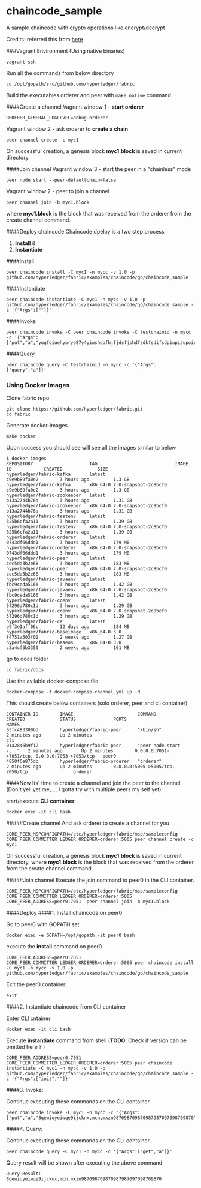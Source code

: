 # chaincode_sample
A sample chaincode with crypto operations like encrypt/decrypt

Credits: referred this from [here](https://github.com/hyperledger/fabric/blob/master/docs/channel-setup.md)

###Vagrant Environment (Using native binaries)
```
vagrant ssh
```

Run all the commands from below directory
```
cd /opt/gopath/src/github.com/hyperledger/fabric
```

Build the executables orderer and peer with `make native` command
 
####Create a channel
Vagrant window 1 - **start orderer**
```
ORDERER_GENERAL_LOGLEVEL=debug orderer
```


Vagrant window 2 - ask orderer to **create a chain**

```
peer channel create -c myc1
```

On successful creation, a genesis block **myc1.block** is saved in current directory

####Join channel
Vagrant window 3 - start the peer in a "chainless" mode
```
peer node start --peer-defaultchain=false
```

Vagrant window 2 - peer to join a channel
```
peer channel join -b myc1.block
```

where **myc1.block** is the block that was received from the orderer from the create channel command.


####Deploy chaincode
Chaincode dpeloy is a two step process
1) **Install** & 
2) **Instantiate**

####Install
```
peer chaincode install -C myc1 -n mycc -v 1.0 -p github.com/hyperledger/fabric/examples/chaincode/go/chaincode_sample
```

####Instantiate
```
peer chaincode instantiate -C myc1 -n mycc -v 1.0 -p github.com/hyperledger/fabric/examples/chaincode/go/chaincode_sample -c '{"Args":[""]}'
```

####Invoke
```
peer chaincode invoke -C peer chaincode invoke -C testchainid -n mycc -c '{"Args":["put","a","yugfoiuehyorye87y4yiushdofhjfjdsfjshdfsdkfsdifsdpiupisupoirusoiuou"]}'
```

####Query
```
peer chaincode query -C testchainid -n mycc -c '{"Args":["query","a"]}'
```

### Using Docker Images
Clone fabric repo
```
git clone https://github.com/hyperledger/fabric.git
cd fabric
```
Generate docker-images
```
make docker
```
Upon success you should see will see all the images similar to below

```
$ docker images
REPOSITORY                     TAG                             IMAGE ID            CREATED             SIZE
hyperledger/fabric-kafka       latest                          c9e9b89fa0e2        3 hours ago         1.3 GB
hyperledger/fabric-kafka       x86_64-0.7.0-snapshot-2c8bcf0   c9e9b89fa0e2        3 hours ago         1.3 GB
hyperledger/fabric-zookeeper   latest                          b13a2744b76a        3 hours ago         1.31 GB
hyperledger/fabric-zookeeper   x86_64-0.7.0-snapshot-2c8bcf0   b13a2744b76a        3 hours ago         1.31 GB
hyperledger/fabric-testenv     latest                          325b6cfa2a11        3 hours ago         1.39 GB
hyperledger/fabric-testenv     x86_64-0.7.0-snapshot-2c8bcf0   325b6cfa2a11        3 hours ago         1.39 GB
hyperledger/fabric-orderer     latest                          0743df66ddd1        3 hours ago         179 MB
hyperledger/fabric-orderer     x86_64-0.7.0-snapshot-2c8bcf0   0743df66ddd1        3 hours ago         179 MB
hyperledger/fabric-peer        latest                          cec5da3b2e68        3 hours ago         183 MB
hyperledger/fabric-peer        x86_64-0.7.0-snapshot-2c8bcf0   cec5da3b2e68        3 hours ago         183 MB
hyperledger/fabric-javaenv     latest                          fbc9ceda5166        3 hours ago         1.42 GB
hyperledger/fabric-javaenv     x86_64-0.7.0-snapshot-2c8bcf0   fbc9ceda5166        3 hours ago         1.42 GB
hyperledger/fabric-ccenv       latest                          5f296d780c1d        3 hours ago         1.29 GB
hyperledger/fabric-ccenv       x86_64-0.7.0-snapshot-2c8bcf0   5f296d780c1d        3 hours ago         1.29 GB
hyperledger/fabric-ca          latest                          e9f3e1aff06c        12 days ago         184 MB
hyperledger/fabric-baseimage   x86_64-0.3.0                    f4751a503f02        2 weeks ago         1.27 GB
hyperledger/fabric-baseos      x86_64-0.3.0                    c3a4cf3b3350        2 weeks ago         161 MB

```

go to docs folder

```
cd fabric/docs
```

Use the avilable docker-compose file:

```
docker-compose -f docker-compose-channel.yml up -d
```

This should create below containers (solo orderer, peer and cli container)
```
CONTAINER ID        IMAGE                        COMMAND                  CREATED             STATUS              PORTS                                            NAMES
63fc483300bd        hyperledger/fabric-peer      "/bin/sh"                2 minutes ago       Up 2 minutes                                                         cli
01a2846b9f12        hyperledger/fabric-peer      "peer node start -..."   2 minutes ago       Up 2 minutes        0.0.0.0:7051->7051/tcp, 0.0.0.0:7053->7053/tcp   peer0
4850f6e875dc        hyperledger/fabric-orderer   "orderer"                2 minutes ago       Up 2 minutes        0.0.0.0:5005->5005/tcp, 7050/tcp                 orderer
```

####Now Its' time to create a channel and join the peer to the channel 
(Don't yell yet me,.... I gotta try with multiple peers my self yet)

start/execute **CLI container**
```
docker exec -it cli bash
```
#####Create channel
And ask orderer to create a channel for you

```
CORE_PEER_MSPCONFIGPATH=/etc/hyperledger/fabric/msp/sampleconfig CORE_PEER_COMMITTER_LEDGER_ORDERER=orderer:5005 peer channel create -c myc1
```

On successful creation, a genesis block **myc1.block** is saved in current directory. 
where **myc1.block** is the block that was received from the orderer from the create channel command.

#####Join channel
Execute the join command to peer0 in the CLI container.

```
CORE_PEER_MSPCONFIGPATH=/etc/hyperledger/fabric/msp/sampleconfig CORE_PEER_COMMITTER_LEDGER_ORDERER=orderer:5005 CORE_PEER_ADDRESS=peer0:7051  peer channel join -b myc1.block
```



####Deploy
####1. Install chaincode on peer0

Go to peer0 with GOPATH set
```
docker exec -e GOPATH=/opt/gopath -it peer0 bash
```
execute the **install** command on peer0

```
CORE_PEER_ADDRESS=peer0:7051 CORE_PEER_COMMITTER_LEDGER_ORDERER=orderer:5005 peer chaincode install -C myc1 -n mycc -v 1.0 -p github.com/hyperledger/fabric/examples/chaincode/go/chaincode_sample

```

Exit the peer0 container:
```
exit
```

####2. Instantiate chaincode from CLI container

Enter CLI cntainer
```
docker exec -it cli bash
```
Execute **instantiate** command from shell
(**TODO**: Check if version can be omitted here ? )
```
CORE_PEER_ADDRESS=peer0:7051 CORE_PEER_COMMITTER_LEDGER_ORDERER=orderer:5005 peer chaincode instantiate -C myc1 -n mycc -v 1.0 -p github.com/hyperledger/fabric/examples/chaincode/go/chaincode_sample -c '{"Args":["init",""]}'
```

####3. Invoke:

Continue executing these commands on the CLI container
```
peer chaincode invoke -C myc1 -n mycc -c '{"Args":["put","a","8qewiuyeiwqe9ijcknx,mcn,mxzn987098709870987987097098709870"]}'
```

####4. Query:

Continue executing these commands on the CLI container

```
peer chaincode query -C myc1 -n mycc -c '{"Args":["get","a"]}'
```
Query result will be shown after executing the above command
```
Query Result: 8qewiuyeiwqe9ijcknx,mcn,mxzn987098709870987987097098709870
```
